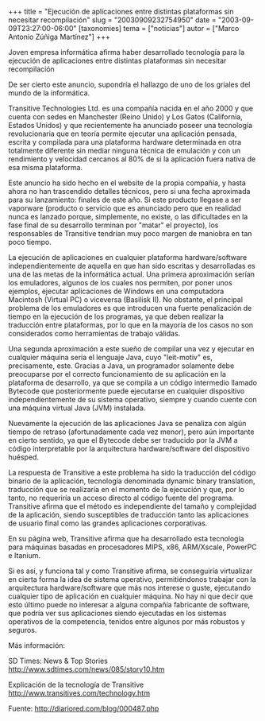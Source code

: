 +++
title = "Ejecución de aplicaciones entre distintas plataformas sin necesitar recompilación"
slug = "20030909232754950"
date = "2003-09-09T23:27:00-06:00"
[taxonomies]
tema = ["noticias"]
autor = ["Marco Antonio Zúñiga Martínez"]
+++

Joven empresa informática afirma haber desarrollado tecnología para la
ejecución de aplicaciones entre distintas plataformas sin necesitar
recompilación

De ser cierto este anuncio, supondría el hallazgo de uno de los griales
del mundo de la informática.

<!-- more -->
Transitive Technologies Ltd. es una compañía nacida en el año 2000 y que
cuenta con sedes en Manchester (Reino Unido) y Los Gatos (California,
Estados Unidos) y que recientemente ha anunciado poseer una tecnología
revolucionaria que en teoría permite ejecutar una aplicación pensada,
escrita y compilada para una plataforma hardware determinada en otra
totalmente diferente sin mediar ninguna técnica de emulación y con un
rendimiento y velocidad cercanos al 80% de si la aplicación fuera nativa
de esa misma plataforma.

Este anuncio ha sido hecho en el website de la propia compañía, y hasta
ahora no han trascendido detalles técnicos, pero si una fecha aproximada
para su lanzamiento: finales de este año. Si este producto llegase a ser
vaporware (producto o servicio que es anunciado pero que en realidad
nunca es lanzado porque, simplemente, no existe, o las dificultades en
la fase final de su desarrollo terminan por &quot;matar&quot; el
proyecto), los responsables de Transitive tendrían muy poco margen de
maniobra en tan poco tiempo.

La ejecución de aplicaciones en cualquier plataforma hardware/software
independientemente de aquella en que han sido escritas y desarrolladas
es una de las metas de la informática actual. Una primera aproximación
serían los emuladores, algunos de los cuales nos permiten, por poner
unos ejemplos, ejecutar aplicaciones de Windows en una computadora
Macintosh (Virtual PC) o viceversa (Basilisk II). No obstante, el
principal problema de los emuladores es que introducen una fuerte
penalización de tiempo en la ejecución de los programas, ya que deben
realizar la traducción entre plataformas, por lo que en la mayoría de
los casos no son considerados como herramientas de trabajo válidas.

Una segunda aproximación a este sueño de compilar una vez y ejecutar en
cualquier máquina sería el lenguaje Java, cuyo &quot;leit-motiv&quot;
es, precisamente, este. Gracias a Java, un programador solamente debe
preocuparse por el correcto funcionamiento de su aplicación en la
plataforma de desarrollo, ya que se compila a un código intermedio
llamado Bytecode que posteriormente puede ejecutarse en cualquier
dispositivo independientemente de su sistema operativo, siempre y cuando
cuente con una máquina virtual Java (JVM) instalada.

Nuevamente la ejecución de las aplicaciones Java se penaliza con algún
tiempo de retraso (afortunadamente cada vez menor), pero aún importante
en cierto sentido, ya que el Bytecode debe ser traducido por la JVM a
código interpretable por la arquitectura hardware/software del
dispositivo huésped.

La respuesta de Transitive a este problema ha sido la traducción del
código binario de la aplicación, tecnología denominada dynamic binary
translation, traducción que se realizaría en el momento de la ejecución
y que, por lo tanto, no requeriría un acceso directo al código fuente
del programa. Transitive afirma que el método es independiente del
tamaño y complejidad de la aplicación, siendo susceptibles de traducción
tanto las aplicaciones de usuario final como las grandes aplicaciones
corporativas.

En su página web, Transitive afirma que ha desarrollado esta tecnología
para máquinas basadas en procesadores MIPS, x86, ARM/Xscale, PowerPC e
Itanium.

Si es así, y funciona tal y como Transitive afirma, se conseguiría
virtualizar en cierta forma la idea de sistema operativo, permitiéndonos
trabajar con la arquitectura hardware/software que más nos interese o
guste, ejecutando cualquier tipo de aplicación en cualquier máquina. No
hay ni que decir que esto último puede no interesar a alguna compañía
fabricante de software, que podría ver sus aplicaciones siendo
ejecutadas en los sistemas operativos de la competencia, tenidos entre
algunos por más robustos y seguros.

Más información:

SD Times: News & Top Stories <http://www.sdtimes.com/news/085/story10.htm>

Explicación de la tecnología de Transitive
<http://www.transitives.com/technology.htm>

Fuente: <http://diariored.com/blog/000487.php>
